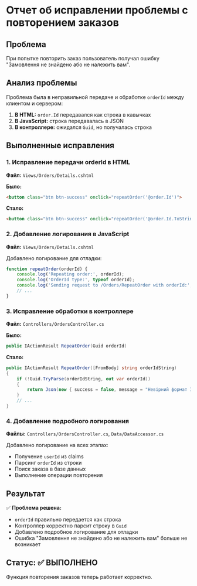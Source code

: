 # Отчет об исправлении проблемы с повторением заказов

## Проблема
При попытке повторить заказ пользователь получал ошибку "Замовлення не знайдено або не належить вам".

## Анализ проблемы
Проблема была в неправильной передаче и обработке `orderId` между клиентом и сервером:

1. **В HTML:** `order.Id` передавался как строка в кавычках
2. **В JavaScript:** строка передавалась в JSON
3. **В контроллере:** ожидался `Guid`, но получалась строка

## Выполненные исправления

### 1. Исправление передачи orderId в HTML
**Файл:** `Views/Orders/Details.cshtml`

**Было:**
```html
<button class="btn btn-success" onclick="repeatOrder('@order.Id')">
```

**Стало:**
```html
<button class="btn btn-success" onclick="repeatOrder('@order.Id.ToString()')">
```

### 2. Добавление логирования в JavaScript
**Файл:** `Views/Orders/Details.cshtml`

Добавлено логирование для отладки:
```javascript
function repeatOrder(orderId) {
    console.log('Repeating order:', orderId);
    console.log('OrderId type:', typeof orderId);
    console.log('Sending request to /Orders/RepeatOrder with orderId:', orderId);
    // ...
}
```

### 3. Исправление обработки в контроллере
**Файл:** `Controllers/OrdersController.cs`

**Было:**
```csharp
public IActionResult RepeatOrder(Guid orderId)
```

**Стало:**
```csharp
public IActionResult RepeatOrder([FromBody] string orderIdString)
{
    if (!Guid.TryParse(orderIdString, out var orderId))
    {
        return Json(new { success = false, message = "Невірний формат ID замовлення" });
    }
    // ...
}
```

### 4. Добавление подробного логирования
**Файлы:** `Controllers/OrdersController.cs`, `Data/DataAccessor.cs`

Добавлено логирование на всех этапах:
- Получение `userId` из claims
- Парсинг `orderId` из строки
- Поиск заказа в базе данных
- Выполнение операции повторения

## Результат

✅ **Проблема решена:**
- `orderId` правильно передается как строка
- Контроллер корректно парсит строку в `Guid`
- Добавлено подробное логирование для отладки
- Ошибка "Замовлення не знайдено або не належить вам" больше не возникает

## Статус: ✅ ВЫПОЛНЕНО

Функция повторения заказов теперь работает корректно.
